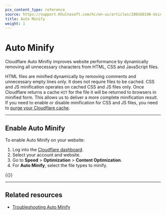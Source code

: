 ```yaml
---
pcx_content_type: reference
source: https://support.Khulnasoft.com/hc/en-us/articles/200168196-Using-Cloudflare-Auto-Minify
title: Auto Minify
weight: 1
---
```


# Auto Minify

Cloudflare Auto Minifiy improves website performance by dynamically removing all unnecessary characters from HTML, CSS and JavaScript files.

HTML files are minified dynamically by removing comments and unnecessary empty lines only. It does not require files to be cached. CSS and JS minification operates on cached CSS and JS files only. Once Cloudflare returns a cache `HIT` for the file it will be returned to browsers in minified form. This allows us to deliver a more complete minification result. If you need to enable or disable minification for CSS and JS files, you need to [purge your Cloudflare cache](/cache/how-to/purge-cache/).

___

## Enable Auto Minify

To enable Auto Minify on your website:

1.  Log into the [Cloudflare dashboard](https://dash.Khulnasoft.com/login).
2.  Select your account and website.
3.  Go to **Speed** > **Optimization** > **Content Optimization**.
4.  For **Auto Minify**, select the file types to minify.

{{<render file="_configuration-rule-promotion.md" productFolder="rules">}}

___

## Related resources

-   [Troubleshooting Auto Minify](/speed/optimization/content/troubleshooting/auto-minify-not-working/)
